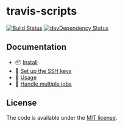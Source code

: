 # travis-scripts

[![Build Status](https://travis-ci.org/alrra/travis-scripts.svg?branch=master)](https://travis-ci.org/alrra/travis-scripts)
[![devDependency Status](https://david-dm.org/alrra/travis-scripts/dev-status.svg)](https://david-dm.org/alrra/travis-scripts?type=dev)

## Documentation

* :package: [Install](docs/install.md)
* :closed_lock_with_key: [Set up the SSH keys](docs/github-deploy-keys.md)
* :repeat: [Usage](docs/usage.md)
* :repeat_one: [Handle multiple jobs](docs/handle-multiple-jobs.md)

## License

The code is available under the [MIT license](LICENSE.txt).
